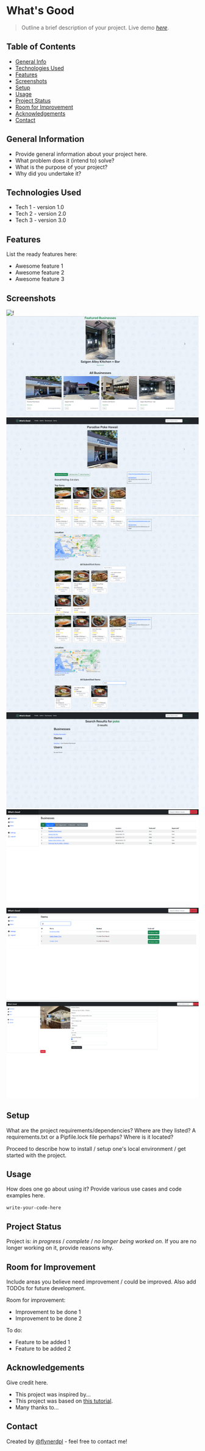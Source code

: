 # What's Good
> Outline a brief description of your project.
> Live demo [_here_](https://www.example.com). <!-- If you have the project hosted somewhere, include the link here. -->

## Table of Contents
* [General Info](#general-information)
* [Technologies Used](#technologies-used)
* [Features](#features)
* [Screenshots](#screenshots)
* [Setup](#setup)
* [Usage](#usage)
* [Project Status](#project-status)
* [Room for Improvement](#room-for-improvement)
* [Acknowledgements](#acknowledgements)
* [Contact](#contact)
<!-- * [License](#license) -->


## General Information
- Provide general information about your project here.
- What problem does it (intend to) solve?
- What is the purpose of your project?
- Why did you undertake it?
<!-- You don't have to answer all the questions - just the ones relevant to your project. -->


## Technologies Used
- Tech 1 - version 1.0
- Tech 2 - version 2.0
- Tech 3 - version 3.0


## Features
List the ready features here:
- Awesome feature 1
- Awesome feature 2
- Awesome feature 3


## Screenshots
![!](https://github.com/DatGuy8/whatsGood-final/blob/master/Screenshots/Screenshot%202023-07-28%20102252.png)
![!](https://github.com/DatGuy8/whatsGood-final/blob/master/Screenshots/Screenshot%202023-07-28%20102308.png)
![!](https://github.com/DatGuy8/whatsGood-final/blob/master/Screenshots/Screenshot%202023-07-28%20102546.png)
![!](https://github.com/DatGuy8/whatsGood-final/blob/master/Screenshots/Screenshot%202023-07-28%20102604.png)
![!](https://github.com/DatGuy8/whatsGood-final/blob/master/Screenshots/Screenshot%202023-07-28%20102622.png)
![!](https://github.com/DatGuy8/whatsGood-final/blob/master/Screenshots/Screenshot%202023-07-28%20104020.png)
![!](https://github.com/DatGuy8/whatsGood-final/blob/master/Screenshots/Screenshot%202023-07-28%20102130.png)

![!](https://github.com/DatGuy8/whatsGood-final/blob/master/Screenshots/Screenshot%202023-07-28%20102111.png)
![!](https://github.com/DatGuy8/whatsGood-final/blob/master/Screenshots/Screenshot%202023-07-28%20105339.png)


<!-- If you have screenshots you'd like to share, include them here. -->


## Setup
What are the project requirements/dependencies? Where are they listed? A requirements.txt or a Pipfile.lock file perhaps? Where is it located?

Proceed to describe how to install / setup one's local environment / get started with the project.


## Usage
How does one go about using it?
Provide various use cases and code examples here.

`write-your-code-here`


## Project Status
Project is: _in progress_ / _complete_ / _no longer being worked on_. If you are no longer working on it, provide reasons why.


## Room for Improvement
Include areas you believe need improvement / could be improved. Also add TODOs for future development.

Room for improvement:
- Improvement to be done 1
- Improvement to be done 2

To do:
- Feature to be added 1
- Feature to be added 2


## Acknowledgements
Give credit here.
- This project was inspired by...
- This project was based on [this tutorial](https://www.example.com).
- Many thanks to...


## Contact
Created by [@flynerdpl](https://www.flynerd.pl/) - feel free to contact me!


<!-- Optional -->
<!-- ## License -->
<!-- This project is open source and available under the [... License](). -->

<!-- You don't have to include all sections - just the one's relevant to your project -->
